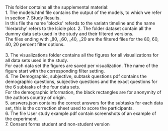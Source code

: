 This folder contains all the supplemental material: <br/>
	1. The models.html file contains the output of the models, to which we refer in section 7. Study Results.  <br/>
		In this file the name 'blocks' referds to the variatn timeline and the name 'hierarchy' refers to the Icicle plot.
  2. The folder dataset contain all the dummy data sets used in the study and their filtered versions.  <br/>
		The files ending with _80, _60, _40, _20 are the filtered files for the 80, 60, 40, 20 percent filter options.  <br/>  	
	3. The visualizations folder contains all the figures for all visualizations for all data sets used in the study. <br/>
		For each data set the figures are saved per visualization. The name of the figure start with the corresponding filter setting.	 <br/>
	4. The Demographic, subjective, subtask questions pdf contains the demographic questions, subjective questions and the exact questions for the 6 subtasks of the four data sets.  <br/>
		For the demographic information, the black rectangles are for anonymity of the authors country of origin.  <br/>
	5. answers.json contains the correct answers for the subtasks for each data set, this is the correction sheet used to score the participants. 	 <br/>
	6. The file User study example.pdf contain screenshots of an example of the experiment.	 <br/>
	7. Consent forms student and non-student version 
